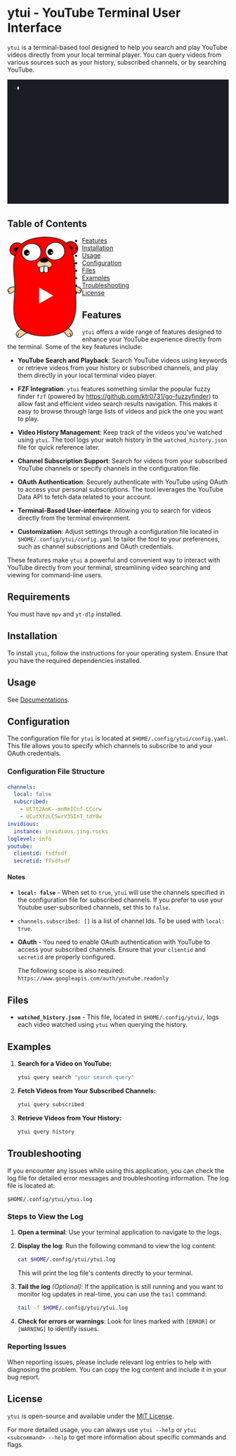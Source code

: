 # ytui - YouTube Terminal User Interface

`ytui` is a terminal-based tool designed to help you search and
play YouTube videos directly from your local terminal player.
You can query videos from various sources
such as your history, subscribed channels, or by searching YouTube.

<div style="text-align: center;margin-top: 20">
    <img src="public/ytui-demo.gif" width="700vw" />
</div>

## Table of Contents

<img align=left src="public/gophertube.png" width="170vw" />

- [Features](#features)
- [Installation](#installation)
- [Usage](#usage)
- [Configuration](#configuration)
- [Files](#files)
- [Examples](#examples)
- [Troubleshooting](#troubleshooting)
- [License](#license)

## Features

`ytui` offers a wide range of features designed to enhance
your YouTube experience directly from the terminal. Some of the key features include:

- **YouTube Search and Playback**: Search YouTube videos using keywords
  or retrieve videos from your history or subscribed channels,
  and play them directly in your local terminal video player.

- **FZF Integration**: `ytui` features something similar the popular fuzzy finder
  `fzf` (powered by <https://github.com/ktr0731/go-fuzzyfinder>) to allow fast
  and efficient video search results navigation.
  This makes it easy to browse through large lists of videos
  and pick the one you want to play.

- **Video History Management**: Keep track of the videos you've watched using `ytui`.
  The tool logs your watch history in the `watched_history.json`
  file for quick reference later.

- **Channel Subscription Support**: Search for videos from
  your subscribed YouTube channels or specify channels in the configuration file.

- **OAuth Authentication**: Securely authenticate with YouTube
  using OAuth to access your personal subscriptions.
  The tool leverages the YouTube Data API to fetch data related to your account.

- **Terminal-Based User-interface**: Allowing you to search for videos
  directly from the terminal environment.

- **Customization**: Adjust settings through a configuration file
  located in `$HOME/.config/ytui/config.yaml` to tailor the tool
  to your preferences, such as channel subscriptions and OAuth credentials.

These features make `ytui` a powerful and convenient way to interact
with YouTube directly from your terminal, streamlining video searching
and viewing for command-line users.

## Requirements

You must have `mpv` and `yt-dlp` installed.

## Installation

To install `ytui`, follow the instructions for your operating system.
Ensure that you have the required dependencies installed.

## Usage

See [Documentations](docs/ytui.md).

## Configuration

The configuration file for `ytui` is located at `$HOME/.config/ytui/config.yaml`.
This file allows you to specify which channels to subscribe to and your OAuth credentials.

### Configuration File Structure

```yaml
channels:
  local: false
  subscribed:
    - UCTt2AnK--mnRmICnf-CCcrw
    - UCutXfzLC5wrV3SInT_tdY0w
invidious:
  instance: invidious.jing.rocks
loglevel: info
youtube:
  clientid: fsdfsdf
  secretid: ffsdfsdf
```

#### Notes

- **`local: false`** - When set to `true`, `ytui` will use the channels
  specified in the configuration file for subscribed channels.
  If you prefer to use your Youtube user-subscribed channels, set this to `false`.

- `channels.subscribed: []` is a list of channel Ids. To be used with `local: true`.

- **OAuth** - You need to enable OAuth authentication with YouTube
  to access your subscribed channels.
  Ensure that your `clientid` and `secretid` are properly configured.

  The following scope is also required: `https://www.googleapis.com/auth/youtube.readonly`

## Files

- **`watched_history.json`** - This file, located in `$HOME/.config/ytui/`,
  logs each video watched using `ytui` when querying the history.

## Examples

1. **Search for a Video on YouTube:**

   ```sh
   ytui query search "your search query"
   ```

1. **Fetch Videos from Your Subscribed Channels:**

   ```sh
   ytui query subscribed
   ```

1. **Retrieve Videos from Your History:**

   ```sh
   ytui query history
   ```

## Troubleshooting

If you encounter any issues while using this application, you can check the log file for detailed error messages and troubleshooting information. The log file is located at:

```
$HOME/.config/ytui/ytui.log
```

### Steps to View the Log

1. **Open a terminal**: Use your terminal application to navigate to the logs.

2. **Display the log**: Run the following command to view the log content:

   ```bash
   cat $HOME/.config/ytui/ytui.log
   ```

   This will print the log file's contents directly to your terminal.

3. **Tail the log** _(Optional)_: If the application is still running and you want to monitor log updates in real-time, you can use the `tail` command:

   ```bash
   tail -f $HOME/.config/ytui/ytui.log
   ```

4. **Check for errors or warnings**: Look for lines marked with `[ERROR]` or `[WARNING]` to identify issues.

### Reporting Issues

When reporting issues, please include relevant log entries to help with diagnosing the problem. You can copy the log content and include it in your bug report.

## License

`ytui` is open-source and available under the [MIT License](LICENSE).

For more detailed usage, you can always use `ytui --help` or `ytui <subcommand> --help`
to get more information about specific commands and flags.
